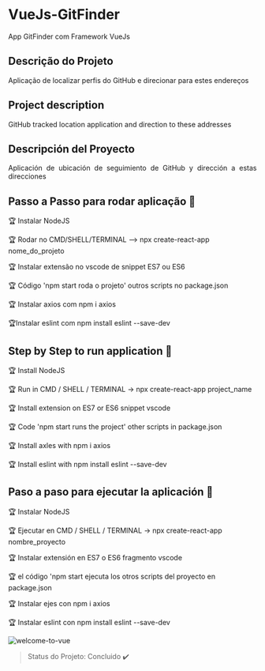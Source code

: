 # VueJs-GitFinder
 App GitFinder com  Framework VueJs
 
## Descrição do Projeto
<p align="justify"> Aplicação de localizar perfis do GitHub e direcionar para estes endereços </p>

##  Project description
<p align="justify"> GitHub tracked location application and direction to these addresses </p>

## Descripción del Proyecto
<p align="justify"> Aplicación de ubicación de seguimiento de GitHub y dirección a estas direcciones </p>


## Passo a Passo para rodar aplicação :checkered_flag:

:trophy: Instalar NodeJS

:trophy: Rodar no CMD/SHELL/TERMINAL --> npx create-react-app nome_do_projeto

:trophy: Instalar extensão no vscode de snippet ES7 ou ES6

:trophy: Código 'npm start roda o projeto' outros scripts no package.json

:trophy: Instalar axios com npm i axios

:trophy:Instalar eslint com  npm install eslint --save-dev


## Step by Step to run application :checkered_flag:

:trophy: Install NodeJS

:trophy: Run in CMD / SHELL / TERMINAL -> npx create-react-app project_name

:trophy: Install extension on ES7 or ES6 snippet vscode

:trophy: Code 'npm start runs the project' other scripts in package.json

:trophy: Install axles with npm i axios

:trophy: Install eslint with npm install eslint --save-dev


## Paso a paso para ejecutar la aplicación :checkered_flag:

:trophy: Instalar NodeJS

:trophy: Ejecutar en CMD / SHELL / TERMINAL -> npx create-react-app nombre_proyecto

:trophy: Instalar extensión en ES7 o ES6 fragmento vscode

:trophy: el código 'npm start ejecuta los otros scripts del proyecto en package.json

:trophy: Instalar ejes con npm i axios

:trophy: Instalar eslint con npm install eslint --save-dev


![welcome-to-vue](https://user-images.githubusercontent.com/54008916/87338632-d9f93c00-c51b-11ea-8dee-e2299844a326.png)






> Status do Projeto: Concluido :heavy_check_mark:
